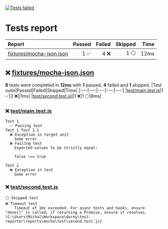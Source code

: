 [![Tests failed](https://img.shields.io/badge/tests-1%20passed%2C%204%20failed%2C%201%20skipped-critical)](#user-content-test-report)
# <a name="user-content-test-report"></a> Tests report
|Report|Passed|Failed|Skipped|Time|
|:---|---:|---:|---:|---:|
|[fixtures/mocha-json.json](#user-content-r0)|1 ✅|4 ❌|1 ⚪|12ms|
## ❌ <a id="user-content-r0" href="#user-content-r0">fixtures/mocha-json.json</a>
**6** tests were completed in **12ms** with **1** passed, **4** failed and **1** skipped.
|Test suite|Passed|Failed|Skipped|Time|
|:---|---:|---:|---:|---:|
|[test/main.test.js](#user-content-r0s0)|1 ✅|3 ❌||1ms|
|[test/second.test.js](#user-content-r0s1)||1 ❌|1 ⚪|8ms|
### ❌ <a id="user-content-r0s0" href="#user-content-r0s0">test/main.test.js</a>
```
Test 1
  ✅ Passing test
Test 1 Test 1.1
  ❌ Exception in target unit
	Some error
  ❌ Failing test
	Expected values to be strictly equal:
	
	false !== true
	
Test 2
  ❌ Exception in test
	Some error
```
### ❌ <a id="user-content-r0s1" href="#user-content-r0s1">test/second.test.js</a>
```
⚪ Skipped test
❌ Timeout test
	Timeout of 1ms exceeded. For async tests and hooks, ensure "done()" is called; if returning a Promise, ensure it resolves. (C:\Users\Michal\Workspace\dorny\test-reporter\reports\mocha\test\second.test.js)
```